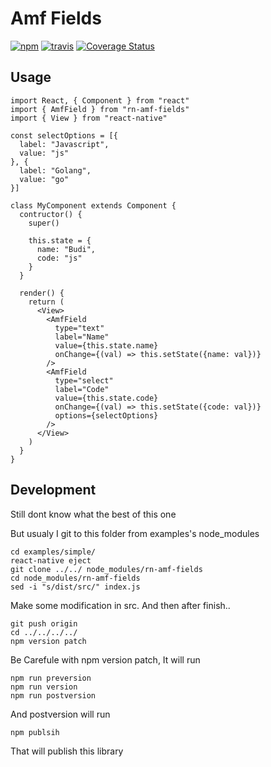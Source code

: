 [npm-badge]: https://img.shields.io/npm/v/rn-amf-fields.svg?colorB=ff6d00
[npm-url]: https://npmjs.com/package/rn-amf-fields
[travis-badge]: https://api.travis-ci.org/amarthaid/rn-amf-fields.svg?branch=master
[travis-url]: https://travis-ci.org/amarthaid/rn-amf-fields?branch=master

# Amf Fields

[![npm][npm-badge]][npm-url]
[![travis][travis-badge]][travis-url]
[![Coverage Status](https://coveralls.io/repos/github/amarthaid/rn-amf-fields/badge.svg)](https://coveralls.io/github/amarthaid/rn-amf-fields)

## Usage


```
import React, { Component } from "react"
import { AmfField } from "rn-amf-fields"
import { View } from "react-native"

const selectOptions = [{
  label: "Javascript",
  value: "js"
}, {
  label: "Golang",
  value: "go"
}]

class MyComponent extends Component {
  contructor() {
    super()

    this.state = {
      name: "Budi",
      code: "js"
    }
  }

  render() {
    return (
      <View>
        <AmfField
          type="text"
          label="Name"
          value={this.state.name}
          onChange={(val) => this.setState({name: val})}
        />
        <AmfField
          type="select"
          label="Code"
          value={this.state.code}
          onChange={(val) => this.setState({code: val})}
          options={selectOptions}
        />
      </View>
    )
  }
}
```

## Development

Still dont know what the best of this one

But usualy I git to this folder from examples's node_modules

```
cd examples/simple/
react-native eject 
git clone ../../ node_modules/rn-amf-fields
cd node_modules/rn-amf-fields
sed -i "s/dist/src/" index.js
```

Make some modification in src. And then after finish..

```
git push origin
cd ../../../../
npm version patch
```

Be Carefule with npm version patch,
It will run
```
npm run preversion
npm run version
npm run postversion
```

And postversion will run

```
npm publsih
```

That will publish this library
